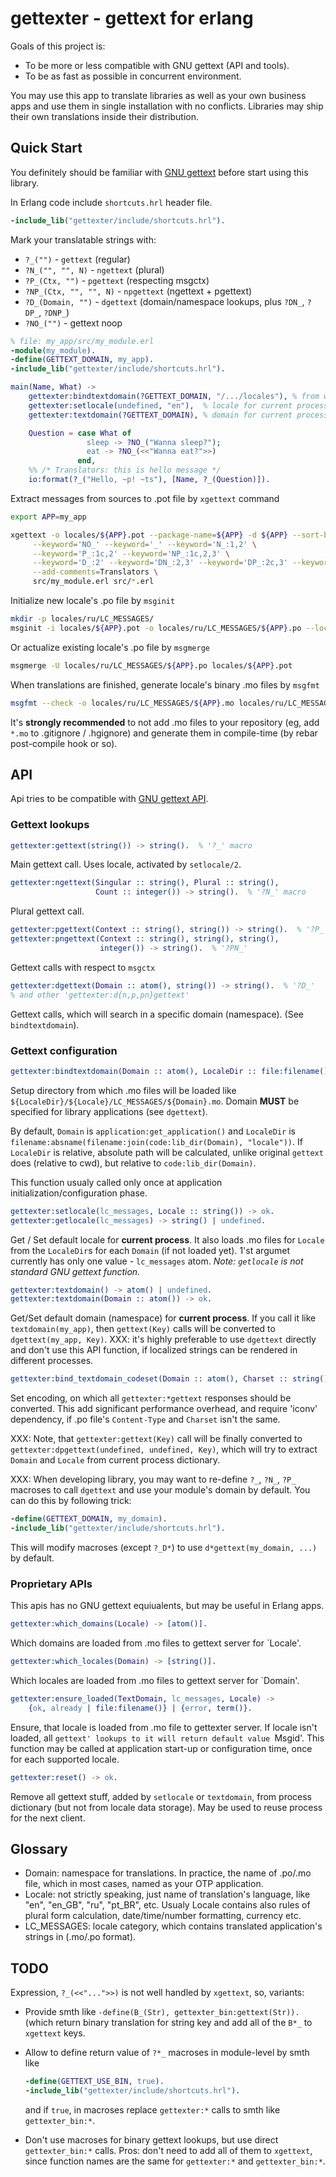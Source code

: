 gettexter - gettext for erlang
==============================

Goals of this project is:

* To be more or less compatible with GNU gettext (API and tools).
* To be as fast as possible in concurrent environment.

You may use this app to translate libraries as well as your own business apps
and use them in single installation with no conflicts.
Libraries may ship their own translations inside their distribution.

Quick Start
-----------

You definitely should be familiar with [GNU gettext](http://www.gnu.org/software/gettext/manual/gettext.html)
before start using this library.

In Erlang code include `shortcuts.hrl` header file.

```erlang
-include_lib("gettexter/include/shortcuts.hrl").
```

Mark your translatable strings with:

* `?_("")` - `gettext` (regular)
* `?N_("", "", N)` - `ngettext` (plural)
* `?P_(Ctx, "")` - `pgettext` (respecting msgctx)
* `?NP_(Ctx, "", "", N)` - `npgettext` (ngettext + pgettext)
* `?D_(Domain, "")` - `dgettext` (domain/namespace lookups, plus `?DN_`, `?DP_`, `?DNP_`)
* `?NO_("")` - gettext noop


```erlang
% file: my_app/src/my_module.erl
-module(my_module).
-define(GETTEXT_DOMAIN, my_app).
-include_lib("gettexter/include/shortcuts.hrl").

main(Name, What) ->
    gettexter:bindtextdomain(?GETTEXT_DOMAIN, "/.../locales"), % from where load locales
    gettexter:setlocale(undefined, "en"),  % locale for current process
    gettexter:textdomain(?GETTEXT_DOMAIN), % domain for current process

    Question = case What of
                 sleep -> ?NO_("Wanna sleep?");
                 eat -> ?NO_(<<"Wanna eat?">>)
               end,
    %% /* Translators: this is hello message */
    io:format(?_("Hello, ~p! ~ts"), [Name, ?_(Question)]).
```

Extract messages from sources to .pot file by `xgettext` command

```bash
export APP=my_app

xgettext -o locales/${APP}.pot --package-name=${APP} -d ${APP} --sort-by-file -L C \
     --keyword='NO_' --keyword='_' --keyword='N_:1,2' \
     --keyword='P_:1c,2' --keyword='NP_:1c,2,3' \
     --keyword='D_:2' --keyword='DN_:2,3' --keyword='DP_:2c,3' --keyword='DNP_:2c,3,4' \
     --add-comments=Translators \
     src/my_module.erl src/*.erl
```

Initialize new locale's .po file by `msginit`

```bash
mkdir -p locales/ru/LC_MESSAGES/
msginit -i locales/${APP}.pot -o locales/ru/LC_MESSAGES/${APP}.po --locale=ru
```

Or actualize existing locale's .po file by `msgmerge`

```bash
msgmerge -U locales/ru/LC_MESSAGES/${APP}.po locales/${APP}.pot
```

When translations are finished, generate locale's binary .mo files by `msgfmt`

```bash
msgfmt --check -o locales/ru/LC_MESSAGES/${APP}.mo locales/ru/LC_MESSAGES/${APP}.po
```
It's **strongly recommended** to not add .mo files to your repository (eg, add
`*.mo` to .gitignore / .hgignore) and generate them in compile-time (by rebar
post-compile hook or so).

API
---

Api tries to be compatible with [GNU gettext API](http://www.gnu.org/software/gettext/manual/gettext.html#gettext).

### Gettext lookups

```erlang
gettexter:gettext(string()) -> string().  % '?_' macro
```
Main gettext call. Uses locale, activated by `setlocale/2`.

```erlang
gettexter:ngettext(Singular :: string(), Plural :: string(),
                   Count :: integer()) -> string().  % '?N_' macro
```
Plural gettext call.

```erlang
gettexter:pgettext(Context :: string(), string()) -> string().  % '?P_'
gettexter:pngettext(Context :: string(), string(), string(),
                    integer()) -> string().  % '?PN_'
```
Gettext calls with respect to `msgctx`

```erlang
gettexter:dgettext(Domain :: atom(), string()) -> string().  % '?D_'
% and other 'gettexter:d{n,p,pn}gettext'
```
Gettext calls, which will search in a specific domain (namespace).
(See `bindtextdomain`).

### Gettext configuration

```erlang
gettexter:bindtextdomain(Domain :: atom(), LocaleDir :: file:filename()) -> ok.
```
Setup directory from which .mo files will be loaded like
`${LocaleDir}/${Locale}/LC_MESSAGES/${Domain}.mo`.
Domain **MUST** be specified for library applications (see `dgettext`).

By default, `Domain` is `application:get_application()` and `LocaleDir` is
`filename:absname(filename:join(code:lib_dir(Domain), "locale"))`.
If `LocaleDir` is relative, absolute path will be calculated, unlike original
`gettext` does (relative to cwd), but relative to `code:lib_dir(Domain)`.

This function usualy called only once at application initialization/configuration phase.

```erlang
gettexter:setlocale(lc_messages, Locale :: string()) -> ok.
gettexter:getlocale(lc_messages) -> string() | undefined.
```
Get / Set default locale for **current process**. It also loads .mo files for
`Locale` from the `LocaleDir`s for each `Domain` (if not loaded yet).
1'st argumet currently has only one value - `lc_messages` atom.
*Note: `getlocale` is not standard GNU gettext function.*

```erlang
gettexter:textdomain() -> atom() | undefined.
gettexter:textdomain(Domain :: atom()) -> ok.
```
Get/Set default domain (namespace) for **current process**.
If you call it like `textdomain(my_app)`, then `gettext(Key)` calls will be
converted to `dgettext(my_app, Key)`.
XXX: it's highly preferable to use `dgettext` directly and don't use this
API function, if localized strings can be rendered in different processes.

```erlang
gettexter:bind_textdomain_codeset(Domain :: atom(), Charset :: string()) -> ok.
```
Set encoding, on which all `gettexter:*gettext` responses should be converted.
This add significant performance overhead, and require 'iconv' dependency, if
.po file's `Content-Type` and `Charset` isn't the same.

XXX: Note, that `gettexter:gettext(Key)` call will be finally converted to
`gettexter:dpgettext(undefined, undefined, Key)`, which will try to extract
`Domain` and `Locale` from current process dictionary.

XXX: When developing library, you may want to re-define `?_`, `?N_`, `?P_` macroses
to call `dgettext` and use your module's domain by default.
You can do this by following trick:

```erlang
-define(GETTEXT_DOMAIN, my_domain).
-include_lib("gettexter/include/shortcuts.hrl").
```
This will modify macroses (except `?_D*`) to use `d*gettext(my_domain, ...)` by default.

### Proprietary APIs

This apis has no GNU gettext equiualents, but may be useful in Erlang apps.

```erlang
gettexter:which_domains(Locale) -> [atom()].
```
Which domains are loaded from .mo files to gettext server for `Locale'.

```erlang
gettexter:which_locales(Domain) -> [string()].
```
Which locales are loaded from .mo files to gettext server for `Domain'.

```erlang
gettexter:ensure_loaded(TextDomain, lc_messages, Locale) ->
    {ok, already | file:filename()} | {error, term()}.
```
Ensure, that locale is loaded from .mo file to gettexter server. If locale
isn't loaded, all `gettext' lookups to it will return default value `Msgid'.
This function may be called at application start-up or configuration time,
once for each supported locale.

```erlang
gettexter:reset() -> ok.
```
Remove all gettext stuff, added by `setlocale` or `textdomain`, from process
dictionary (but not from locale data storage). May be used to reuse process
for the next client.

Glossary
--------

* Domain: namespace for translations. In practice, the name of .po/.mo file, which
          in most cases, named as your OTP application.
* Locale: not strictly speaking, just name of translation's language, like "en",
          "en_GB", "ru", "pt_BR", etc. Usualy Locale contains also rules of
          plural form calculation, date/time/number formatting, currency etc.
* LC_MESSAGES: locale category, which contains translated application's strings in
          (.mo/.po format).

TODO
----

Expression, `?_(<<"...">>)` is not well handled by `xgettext`, so, variants:

* Provide smth like `-define(B_(Str), gettexter_bin:gettext(Str)).` (which
  return binary translation for string key and add all of the `B*_` to `xgettext` keys.

* Allow to define return value of `?*_` macroses in module-level by smth like
  ```erlang
  -define(GETTEXT_USE_BIN, true).
  -include_lib("gettexter/include/shortcuts.hrl").
  ```
  and if `true`, in macroses replace `gettexter:*` calls to smth like `gettexter_bin:*`.

* Don't use macroses for binary gettext lookups, but use direct `gettexter_bin:*`
  calls. Pros: don't need to add all of them to `xgettext`, since function names
  are the same for `gettexter:*` and `gettexter_bin:*`.
